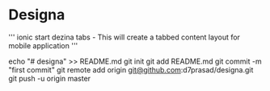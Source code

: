 
# Designa

'''
 ionic start dezina tabs - This will create a tabbed content layout for mobile application
'''

echo "# designa" >> README.md
git init
git add README.md
git commit -m "first commit"
git remote add origin git@github.com:d7prasad/designa.git
git push -u origin master
